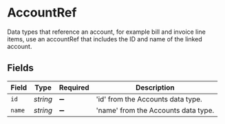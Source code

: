 # AccountRef

Data types that reference an account, for example bill and invoice line items, use an accountRef that includes the ID and name of the linked account.


## Fields

| Field                               | Type                                | Required                            | Description                         |
| ----------------------------------- | ----------------------------------- | ----------------------------------- | ----------------------------------- |
| `id`                                | *string*                            | :heavy_minus_sign:                  | 'id' from the Accounts data type.   |
| `name`                              | *string*                            | :heavy_minus_sign:                  | 'name' from the Accounts data type. |